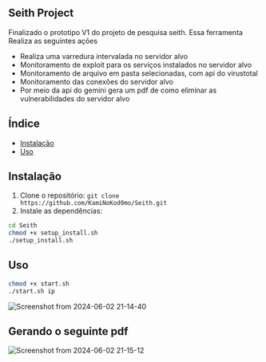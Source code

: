 ## Seith Project

Finalizado o prototipo V1 do projeto de pesquisa seith.
Essa ferramenta Realiza as seguintes ações

- Realiza uma varredura intervalada no servidor alvo
- Monitoramento de exploit para os serviços instalados no servidor alvo
- Monitoramento de arquivo em pasta selecionadas, com api do virustotal
- Monitoramento das conexões do servidor alvo
- Por meio da api do gemini gera um pdf de como eliminar as vulnerabilidades do servidor alvo

## Índice

- [Instalação](#instalação)
- [Uso](#uso)

## Instalação
1. Clone o repositório: `git clone https://github.com/KamiNoKod0mo/Seith.git`
2. Instale as dependências:
```bash
cd Seith
chmod +x setup_install.sh
./setup_install.sh
```
## Uso
```bash
chmod +x start.sh
./start.sh ip
```
![Screenshot from 2024-06-02 21-14-40](https://github.com/KamiNoKod0mo/Seith/assets/149252909/481d9ad3-3cdb-42da-b2eb-940c395f7ddc)

## Gerando o seguinte pdf

![Screenshot from 2024-06-02 21-15-12](https://github.com/KamiNoKod0mo/Seith/assets/149252909/8ccd3424-6ae4-41b6-99ab-f22910fecea0)








